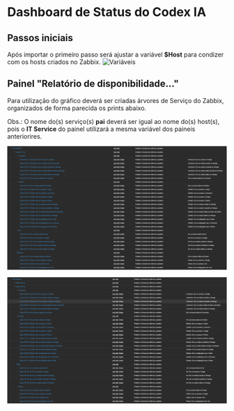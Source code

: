 # Dashboard de Status do Codex IA

## Passos iniciais

Após importar o primeiro passo será ajustar a variável **$Host** para condizer com os hosts criados no Zabbix.
![Variáveis](https://github.com/caiohav/Grafana/blob/757df01226b9f6fc7a0b78042ab71a668c66a9a7/Codex%20CNJ/img/Vari%C3%A1veis.png)

## Painel "Relatório de disponibilidade..."

Para utilização do gráfico deverá ser criadas árvores de Serviço do Zabbix, organizados de forma parecida os prints abaixo.

Obs.: O nome do(s) serviço(s) **pai** deverá ser igual ao nome do(s) host(s), pois o **IT Service** do painel utilizará a mesma variável dos paineis anteriorires.

![SLA do Codex 1G](https://github.com/caiohav/Grafana/blob/fa200c8432b94159eff0ec2a90540b3e56ecf80b/Codex%20CNJ/img/SLA%20CODEX%201G.png)

![SLA do Codex 2G](https://github.com/caiohav/Grafana/blob/fa200c8432b94159eff0ec2a90540b3e56ecf80b/Codex%20CNJ/img/SLA%20CODEX%202G.png)